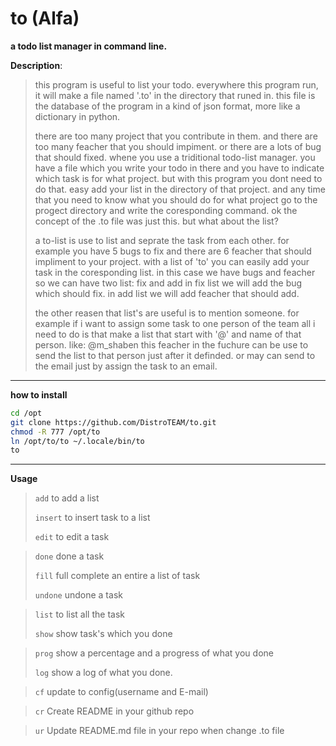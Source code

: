 # to (Alfa)

**a todo list manager in command line.**

**Description**:

>	this program is useful to list your todo.
>	everywhere this program run, it will make a file named '.to' in the
>	directory that runed in.
>	this file is the database of the program in a kind of json format, more
>	like a dictionary in python.
>
>	there are too many project that you contribute in them.
>	and there are too many feacher that you should impiment.
>	or there are a lots of bug that should fixed.
>	whene you use a triditional todo-list manager. you have a file which
>	you write your todo in there and you have to indicate which task is for
>	what project.
>	but with this program you dont need to do that. easy add your list
>	in the directory of that project.
>	and any time that you need to know what you should do for what project
>	go to the progect directory and write the coresponding command.
>	ok the concept of the .to file was just this. but what about the list?
>
>	a to-list is use to list and seprate the task from each other.
>	for example you have 5 bugs to fix and there are 6 feacher that should
>	impliment to your project. with a list of 'to' you can easily add your
>	task in the coresponding list. in this case we have bugs and feacher
>	so we can have two list: fix and add
>	in fix list we will add the bug which should fix.
>	in add list we will add feacher that should add.
>
>	the other reasen that list's are useful is to mention someone.
>	for example if i want to assign some task to one person of the team all i need to do
>	is that make a list that start with '@' and name of that person. like: @m_shaben
>	this feacher in the fuchure can be use to send the list to that person just after
>	it definded. or may can send to the email just by assign the task to an email.

---

**how to install**

```bash
cd /opt
git clone https://github.com/DistroTEAM/to.git
chmod -R 777 /opt/to
ln /opt/to/to ~/.locale/bin/to
to
```

---

**Usage**
>
> ``` add ``` to add a list
>
> ``` insert ``` to insert task to a list
>
> ```edit``` to edit a task


> ```done``` done a task
>
> ```fill``` full complete an entire a list of task
>
> ```undone``` undone a task


> ``` list ``` to list all the task
>
> ``` show ``` show task's which you done


> ``` prog ``` show a percentage and a progress of what you done
>
> ``` log ``` show a log of what you done.

> ``` cf ``` update to config(username and E-mail)



> ``` cr ``` Create README in your github repo

> ``` ur ``` Update README.md file in your repo when change .to file
